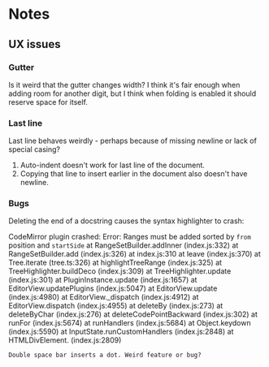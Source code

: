 # Notes

## UX issues

### Gutter

Is it weird that the gutter changes width? I think it's fair enough when adding room for another digit, but I think when folding is enabled it should reserve space for itself.

### Last line

Last line behaves weirdly - perhaps because of missing newline or lack of special casing? 
1. Auto-indent doesn't work for last line of the document.
2. Copying that line to insert earlier in the document also doesn't have newline.

### Bugs

Deleting the end of a docstring causes the syntax highlighter to crash:

CodeMirror plugin crashed: Error: Ranges must be added sorted by `from` position and `startSide`
    at RangeSetBuilder.addInner (index.js:332)
    at RangeSetBuilder.add (index.js:326)
    at index.js:310
    at leave (index.js:370)
    at Tree.iterate (tree.ts:326)
    at highlightTreeRange (index.js:325)
    at TreeHighlighter.buildDeco (index.js:309)
    at TreeHighlighter.update (index.js:301)
    at PluginInstance.update (index.js:1657)
    at EditorView.updatePlugins (index.js:5047)
    at EditorView.update (index.js:4980)
    at EditorView._dispatch (index.js:4912)
    at EditorView.dispatch (index.js:4955)
    at deleteBy (index.js:273)
    at deleteByChar (index.js:276)
    at deleteCodePointBackward (index.js:302)
    at runFor (index.js:5674)
    at runHandlers (index.js:5684)
    at Object.keydown (index.js:5590)
    at InputState.runCustomHandlers (index.js:2848)
    at HTMLDivElement.<anonymous> (index.js:2809)

    Double space bar inserts a dot. Weird feature or bug?